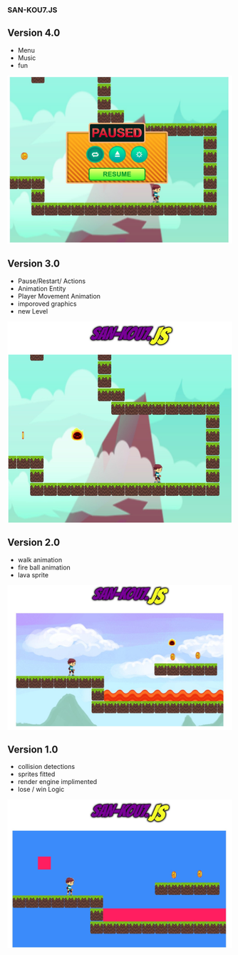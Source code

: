 ### SAN-KOU7.JS

## Version 4.0

- Menu
- Music
- fun

![San-kou7.JS](ver4.png)

## Version 3.0

- Pause/Restart/ Actions
- Animation Entity
- Player Movement Animation
- imporoved graphics
- new Level

![San-kou7.JS](ver3.png)

## Version 2.0

- walk animation
- fire ball animation
- lava sprite

![San-kou7.JS](ver2.png)

## Version 1.0

- collision detections
- sprites fitted
- render engine implimented
- lose / win Logic

![San-kou7.JS](ver1.png)
